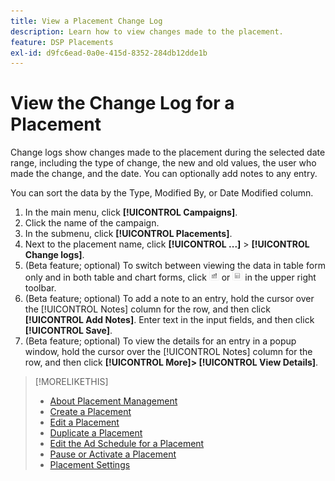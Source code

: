 ```yaml
---
title: View a Placement Change Log
description: Learn how to view changes made to the placement.
feature: DSP Placements
exl-id: d9fc6ead-0a0e-415d-8352-284db12dde1b
---
```

# View the Change Log for a Placement

Change logs show changes made to the placement during the selected date range, including the type of change, the new and old values, the user who made the change, and the date. You can optionally add notes to any entry.

You can sort the data by the Type, Modified By, or Date Modified column.

1. In the main menu, click **[!UICONTROL Campaigns]**.
1. Click the name of the campaign.
1. In the submenu, click **[!UICONTROL Placements]**.
1. Next to the placement name, click  **[!UICONTROL ...]** > **[!UICONTROL Change logs]**.
1. (Beta feature; optional) To switch between viewing the data in table form only and in both table and chart forms, click ![Table and chart view](/help/dsp/assets/table-plus-chart-view.png "Table and chart view") or ![Table view](/help/dsp/assets/table-view.png "Table view") in the upper right toolbar.
1. (Beta feature; optional) To add a note to an entry, hold the cursor over the [!UICONTROL Notes] column for the row, and then click **[!UICONTROL Add Notes]**. Enter text in the input fields, and then click **[!UICONTROL Save]**.
1. (Beta feature; optional) To view the details for an entry in a popup window, hold the cursor over the [!UICONTROL Notes] column for the row, and then click **[!UICONTROL More]> [!UICONTROL View Details]**. 

>[!MORELIKETHIS]
>
>* [About Placement Management](placement-about.md)
>* [Create a Placement](placement-create.md)
>* [Edit a Placement](placement-edit.md)
>* [Duplicate a Placement](placement-duplicate.md)
>* [Edit the Ad Schedule for a Placement](placement-edit-ad-schedule.md)
>* [Pause or Activate a Placement](placement-pause-activate.md)
>* [Placement Settings](placement-settings.md)
